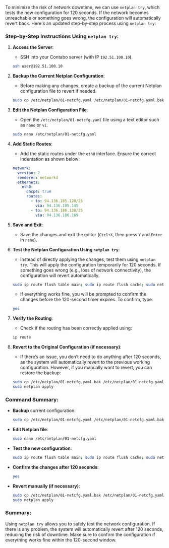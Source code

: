 To minimize the risk of network downtime, we can use `netplan try`, which tests the new configuration for 120 seconds. If the network becomes unreachable or something goes wrong, the configuration will automatically revert back. Here's an updated step-by-step process using `netplan try`:

### Step-by-Step Instructions Using `netplan try`:

1. **Access the Server**:
   - SSH into your Contabo server (with IP `192.51.100.10`).

   ```bash
   ssh user@192.51.100.10
   ```

2. **Backup the Current Netplan Configuration**:
   - Before making any changes, create a backup of the current Netplan configuration file to revert if needed.

   ```bash
   sudo cp /etc/netplan/01-netcfg.yaml /etc/netplan/01-netcfg.yaml.bak
   ```

3. **Edit the Netplan Configuration File**:
   - Open the `/etc/netplan/01-netcfg.yaml` file using a text editor such as `nano` or `vi`.

   ```bash
   sudo nano /etc/netplan/01-netcfg.yaml
   ```

4. **Add Static Routes**:
   - Add the static routes under the `eth0` interface. Ensure the correct indentation as shown below:

   ```yaml
   network:
     version: 2
     renderer: networkd
     ethernets:
       eth0:
         dhcp4: true
         routes:
           - to: 94.136.185.128/25
             via: 94.136.185.145
           - to: 94.136.186.128/25
             via: 94.136.186.169
   ```

5. **Save and Exit**:
   - Save the changes and exit the editor (`Ctrl+X`, then press `Y` and `Enter` in `nano`).

6. **Test the Netplan Configuration Using `netplan try`**:
   - Instead of directly applying the changes, test them using `netplan try`. This will apply the configuration temporarily for 120 seconds. If something goes wrong (e.g., loss of network connectivity), the configuration will revert automatically.

   ```bash
   sudo ip route flush table main; sudo ip route flush cache; sudo netplan try
   ```

   - If everything works fine, you will be prompted to confirm the changes before the 120-second timer expires. To confirm, type:

   ```bash
   yes
   ```

7. **Verify the Routing**:
   - Check if the routing has been correctly applied using:

   ```bash
   ip route
   ```

8. **Revert to the Original Configuration (if necessary)**:
   - If there’s an issue, you don’t need to do anything after 120 seconds, as the system will automatically revert to the previous working configuration. However, if you manually want to revert, you can restore the backup:

   ```bash
   sudo cp /etc/netplan/01-netcfg.yaml.bak /etc/netplan/01-netcfg.yaml
   sudo netplan apply
   ```

### Command Summary:

- **Backup** current configuration:
  ```bash
  sudo cp /etc/netplan/01-netcfg.yaml /etc/netplan/01-netcfg.yaml.bak
  ```

- **Edit Netplan file**:
  ```bash
  sudo nano /etc/netplan/01-netcfg.yaml
  ```

- **Test the new configuration**:
  ```bash
  sudo ip route flush table main; sudo ip route flush cache; sudo netplan try
  ```

- **Confirm the changes after 120 seconds**:
  ```bash
  yes
  ```

- **Revert manually (if necessary)**:
  ```bash
  sudo cp /etc/netplan/01-netcfg.yaml.bak /etc/netplan/01-netcfg.yaml
  sudo netplan apply
  ```

### Summary:
Using `netplan try` allows you to safely test the network configuration. If there is any problem, the system will automatically revert after 120 seconds, reducing the risk of downtime. Make sure to confirm the configuration if everything works fine within the 120-second window.
